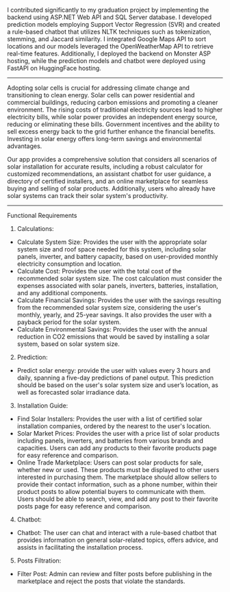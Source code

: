 I contributed significantly to my graduation project by implementing the backend using ASP.NET Web API and SQL Server database. I developed prediction models employing Support Vector Regression (SVR) and created a rule-based chatbot that utilizes NLTK techniques such as tokenization, stemming, and Jaccard similarity. I integrated Google Maps API to sort locations and our models leveraged the OpenWeatherMap API to retrieve real-time features. Additionally, I deployed the backend on Monster ASP hosting, while the prediction models and chatbot were deployed using FastAPI on HuggingFace hosting.

-------------------------------------------------------------------------------------------------------------
Adopting solar cells is crucial for addressing climate change and transitioning to clean energy. Solar cells can power residential and commercial buildings, reducing carbon emissions and promoting a cleaner environment. The rising costs of traditional electricity sources lead to higher electricity bills, while solar power provides an independent energy source, reducing or eliminating these bills. Government incentives and the ability to sell excess energy back to the grid further enhance the financial benefits. Investing in solar energy offers long-term savings and environmental advantages. 

Our app provides a comprehensive solution that considers all scenarios of solar installation for accurate results, including a robust calculator for customized recommendations, an assistant chatbot for user guidance, a directory of certified installers, and an online marketplace for seamless buying and selling of solar products. Additionally, users who already have solar systems can track their solar system's productivity.

-------------------------------------------------------------------------------------------------------------
Functional Requirements
1) Calculations:
- Calculate System Size: Provides the user with the appropriate solar system size and roof space needed for this system, including solar panels, inverter, and battery capacity, based on user-provided monthly electricity consumption and location.
- Calculate Cost: Provides the user with the total cost of the recommended solar system size. The cost calculation must consider the expenses associated with solar panels, inverters, batteries, installation, and any additional components.
- Calculate Financial Savings: Provides the user with the savings resulting from the recommended solar system size, considering the user's monthly, yearly, and 25-year savings. It also provides the user with a payback period for the solar system.
- Calculate Environmental Savings: Provides the user with the annual reduction in CO2 emissions that would be saved by installing a solar system, based on solar system size.

2) Prediction:
- Predict solar energy: provide the user with values every 3 hours and daily, spanning a five-day predictions of panel output. This prediction should be based on the user's solar system size and user’s location, as well as forecasted solar irradiance data.

3) Installation Guide:
- Find Solar Installers: Provides the user with a list of certified solar installation companies, ordered by the nearest to the user's location.
- Solar Market Prices: Provides the user with a price list of solar products including panels, inverters, and batteries from various brands and capacities. Users can add any products to their favorite products page for easy reference and comparison.
- Online Trade Marketplace: Users can post solar products for sale, whether new or used. These products must be displayed to other users interested in purchasing them. The marketplace should allow sellers to provide their contact information, such as a phone number, within their product posts to allow potential buyers to communicate with them. Users should be able to search, view, and add any post to their favorite posts page for easy reference and comparison.

4) Chatbot:
- Chatbot: The user can chat and interact with a rule-based chatbot that provides information on general solar-related topics, offers advice, and assists in facilitating the installation process.

5) Posts Filtration: 
- Filter Post: Admin can review and filter posts before publishing in the marketplace and reject the posts that violate the standards.
